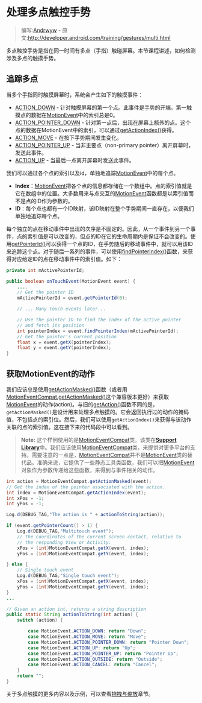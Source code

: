 # 处理多点触控手势

> 编写:[Andrwyw](https://github.com/Andrwyw) - 原文:<http://developer.android.com/training/gestures/multi.html>

多点触控手势是指在同一时间有多点（手指）触碰屏幕。本节课程讲述，如何检测涉及多点的触摸手势。

## 追踪多点

当多个手指同时触摸屏幕时，系统会产生如下的触摸事件：

- [ACTION_DOWN](http://developer.android.com/reference/android/view/MotionEvent.html#ACTION_DOWN) - 针对触摸屏幕的第一个点。此事件是手势的开端。第一触摸点的数据在[MotionEvent](http://developer.android.com/reference/android/view/MotionEvent.html)中的索引总是0。
- <a href="http://developer.android.com/reference/android/support/v4/view/MotionEventCompat.html#ACTION_POINTER_DOWN">ACTION\_POINTER\_DOWN</a> - 针对第一点后，出现在屏幕上额外的点。这个点的数据在MotionEvent中的索引，可以通过<a href="(http://developer.android.com/reference/android/support/v4/view/MotionEventCompat.html#getActionIndex(android.view.MotionEvent)">getActionIndex()</a>获得。
- [ACTION_MOVE](http://developer.android.com/reference/android/view/MotionEvent.html#ACTION_MOVE) - 在按下手势期间发生变化。
- <a href="http://developer.android.com/reference/android/support/v4/view/MotionEventCompat.html#ACTION_POINTER_UP">ACTION\_POINTER\_UP</a> - 当非主要点（non-primary pointer）离开屏幕时，发送此事件。
- [ACTION_UP](http://developer.android.com/reference/android/view/MotionEvent.html#ACTION_UP) - 当最后一点离开屏幕时发送此事件。

我们可以通过各个点的索引以及id，单独地追踪[MotionEvent](http://developer.android.com/reference/android/view/MotionEvent.html)中的每个点。

- **Index**：[MotionEvent](http://developer.android.com/reference/android/view/MotionEvent.html)把各个点的信息都存储在一个数组中。点的索引值就是它在数组中的位置。大多数用来与点交互的[MotionEvent](http://developer.android.com/reference/android/view/MotionEvent.html)函数都是以索引值而不是点的ID作为参数的。
- **ID**：每个点也都有一个ID映射，该ID映射在整个手势期间一直存在，以便我们单独地追踪每个点。

每个独立的点在移动事件中出现的次序是不固定的。因此，从一个事件到另一个事件，点的索引值是可以改变的，但点的ID在它的生命周期内是保证不会改变的。使用<a href="http://developer.android.com/reference/android/view/MotionEvent.html#getPointerId(int)">getPointerId()</a>可以获得一个点的ID，在手势随后的移动事件中，就可以用该ID来追踪这个点。对于随后一系列的事件，可以使用<a href="http://developer.android.com/reference/android/view/MotionEvent.html#findPointerIndex(int)">findPointerIndex()</a>函数，来获得对应给定ID的点在移动事件中的索引值。如下：

```java
private int mActivePointerId;

public boolean onTouchEvent(MotionEvent event) {
    ....
    // Get the pointer ID
    mActivePointerId = event.getPointerId(0);

    // ... Many touch events later...

    // Use the pointer ID to find the index of the active pointer
    // and fetch its position
    int pointerIndex = event.findPointerIndex(mActivePointerId);
    // Get the pointer's current position
    float x = event.getX(pointerIndex);
    float y = event.getY(pointerIndex);
}
```

## 获取MotionEvent的动作

我们应该总是使用<a href="http://developer.android.com/reference/android/view/MotionEvent.html#getActionMasked()">getActionMasked()</a>函数（或者用<a href="http://developer.android.com/reference/android/support/v4/view/MotionEventCompat.html#getActionMasked(android.view.MotionEvent)">MotionEventCompat.getActionMasked()</a>这个兼容版本更好）来获取[MotionEvent](http://developer.android.com/reference/android/view/MotionEvent.html)的动作(action)。与旧的<a href="http://developer.android.com/reference/android/view/MotionEvent.html#getAction()">getAction()</a>函数不同的是，`getActionMasked()`是设计用来处理多点触摸的。它会返回执行过的动作的掩码值，不包括点的索引位。然后，我们可以使用`getActionIndex()`来获得与该动作关联的点的索引值。这在接下来的代码段中可以看到。

> **Note:** 这个样例使用的是[MotionEventCompat](http://developer.android.com/reference/android/support/v4/view/MotionEventCompat.html)类。该类在[**Support Library**](http://developer.android.com/tools/support-library/index.html)中。我们应该使用[MotionEventCompat](http://developer.android.com/reference/android/support/v4/view/MotionEventCompat.html)类，来提供对更多平台的支持。需要注意的一点是，[MotionEventCompat](http://developer.android.com/reference/android/support/v4/view/MotionEventCompat.html)并不是[MotionEvent](http://developer.android.com/reference/android/view/MotionEvent.html)类的替代品。准确来说，它提供了一些静态工具类函数，我们可以把[MotionEvent](http://developer.android.com/reference/android/view/MotionEvent.html)对象作为参数传递给这些函数，来得到与事件相关的动作。

```java
int action = MotionEventCompat.getActionMasked(event);
// Get the index of the pointer associated with the action.
int index = MotionEventCompat.getActionIndex(event);
int xPos = -1;
int yPos = -1;

Log.d(DEBUG_TAG,"The action is " + actionToString(action));

if (event.getPointerCount() > 1) {
    Log.d(DEBUG_TAG,"Multitouch event");
    // The coordinates of the current screen contact, relative to
    // the responding View or Activity.
    xPos = (int)MotionEventCompat.getX(event, index);
    yPos = (int)MotionEventCompat.getY(event, index);

} else {
    // Single touch event
    Log.d(DEBUG_TAG,"Single touch event");
    xPos = (int)MotionEventCompat.getX(event, index);
    yPos = (int)MotionEventCompat.getY(event, index);
}
...

// Given an action int, returns a string description
public static String actionToString(int action) {
    switch (action) {

        case MotionEvent.ACTION_DOWN: return "Down";
        case MotionEvent.ACTION_MOVE: return "Move";
        case MotionEvent.ACTION_POINTER_DOWN: return "Pointer Down";
        case MotionEvent.ACTION_UP: return "Up";
        case MotionEvent.ACTION_POINTER_UP: return "Pointer Up";
        case MotionEvent.ACTION_OUTSIDE: return "Outside";
        case MotionEvent.ACTION_CANCEL: return "Cancel";
    }
    return "";
}
```

关于多点触摸的更多内容以及示例，可以查看[拖拽与缩放](scale.html)章节。
